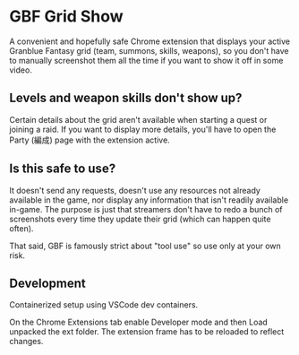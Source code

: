 # GBF Grid Show

A convenient and hopefully safe Chrome extension that displays your active Granblue Fantasy grid (team, summons, skills, weapons), so you don't have to manually screenshot them all the time if you want to show it off in some video.

## Levels and weapon skills don't show up?

Certain details about the grid aren't available when starting a quest or joining a raid. If you want to display more details, you'll have to open the Party (編成) page with the extension active.

## Is this safe to use?

It doesn't send any requests, doesn't use any resources not already available in the game, nor display any information that isn't readily available in-game. The purpose is just that streamers don't have to redo a bunch of screenshots every time they update their grid (which can happen quite often).

That said, GBF is famously strict about "tool use" so use only at your own risk.

## Development

Containerized setup using VSCode dev containers.

On the Chrome Extensions tab enable Developer mode and then Load unpacked the ext folder. The extension frame has to be reloaded to reflect changes.
